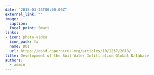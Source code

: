 ```yaml
---
date: "2018-03-24T00:00:00Z"
external_link: ""
image:
  caption: 
  focal_point: Smart
links:
- icon: photo-video
  icon_pack: fa
  name: DOI
  url: https://essd.copernicus.org/articles/10/1237/2018/
title: Development of the Soil Water Infiltration Global Database
authors: 
  - admin
---
```

